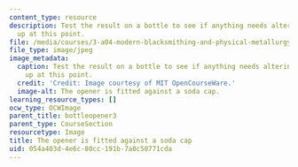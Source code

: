 ```yaml
---
content_type: resource
description: Test the result on a bottle to see if anything needs altering or neatening
  up at this point.
file: /media/courses/3-a04-modern-blacksmithing-and-physical-metallurgy-fall-2008/054a403d4e6c80cc191b7a0c50771cda_070.jpg
file_type: image/jpeg
image_metadata:
  caption: Test the result on a bottle to see if anything needs altering or neatening
    up at this point.
  credit: 'Credit: Image courtesy of MIT OpenCourseWare.'
  image-alt: The opener is fitted against a soda cap.
learning_resource_types: []
ocw_type: OCWImage
parent_title: bottleopener3
parent_type: CourseSection
resourcetype: Image
title: The opener is fitted against a soda cap
uid: 054a403d-4e6c-80cc-191b-7a0c50771cda
---
```

